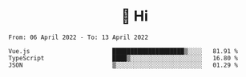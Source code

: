 <h1 align="center">👋 Hi</h1>
<!-- <h3 align="center">An enthusiastic frontend developer</h3> -->

<!--START_SECTION:waka-->

```text
From: 06 April 2022 - To: 13 April 2022

Vue.js                       ████████████████████▒░░░░   81.91 %
TypeScript                   ████▒░░░░░░░░░░░░░░░░░░░░   16.80 %
JSON                         ▒░░░░░░░░░░░░░░░░░░░░░░░░   01.29 %
```

<!--END_SECTION:waka-->
